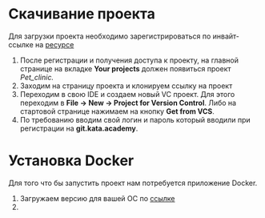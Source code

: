 # Скачивание проекта

Для загрузки проекта необходимо зарегистрироваться 
по инвайт-ссылке на [ресурсе](https://git.kata.academy/) 

1. После регистрации и получения доступа к проекту,
на главной странице на вкладке **Your projects** 
должен появиться проект _Pet_clinic._
2. Заходим на страницу проекта и клонируем ссылку на проект
3. Переходим в свою IDE и создаем новый VC проект. Для этого переходим в **File -> New -> Project for Version Control**.
Либо на стартовой странице нажимаем на кнопку **Get from VCS**.
4. По требованию вводим свой логин и пароль который вводили при регистрации
на **git.kata.academy**. 


# Установка Docker

Для того что бы запустить проект нам потребуется приложение Docker. 

1. Загружаем версию для вашей ОС по [ссылке](https://docs.docker.com/get-docker/)
2. 
